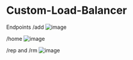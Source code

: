 # Custom-Load-Balancer

Endpoints
/add
![image](https://github.com/user-attachments/assets/d9515793-cb62-4c76-bf7a-5e589525b696)

/home
![image](https://github.com/user-attachments/assets/a4bffeb1-cbca-442f-88f1-f40fbbd040fb)

/rep and /rm
![image](https://github.com/user-attachments/assets/63dd648f-a66c-49b9-b8b8-d4c5d22dafed)

